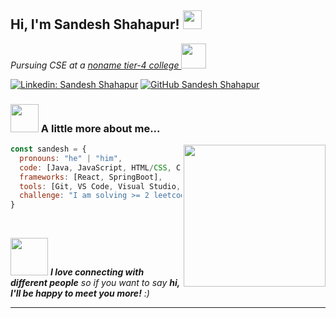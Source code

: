 <h2> Hi, I'm Sandesh Shahapur! <img src="https://media.giphy.com/media/v1.Y2lkPTc5MGI3NjExM3M4NzV6NWN0ZjI4cmd3cnB1eHMxOWI5aHlhM2g1b2txZW1tdW9sZiZlcD12MV9pbnRlcm5hbF9naWZfYnlfaWQmY3Q9cw/eFFVsTZj5QWaBGWrUb/giphy.gif" width="30"></h2>

<p><em>Pursuing CSE at a <a href="http://www.rnsit.ac.in">noname tier-4 college </a><img src="https://media.giphy.com/media/ixN1f5UlViepnCjHkn/giphy.gif" width="40">
</em></p>

[![Linkedin: Sandesh Shahapur](https://img.shields.io/badge/-sandeshshahapur-blue?style=flat-square&logo=Linkedin&logoColor=white&link=https://www.linkedin.com/in/sandeshshahapur/)](https://www.linkedin.com/in/sandeshshahapur/)
[![GitHub Sandesh Shahapur](https://img.shields.io/github/followers/sandeshShahapur?label=follow&style=social)](https://github.com/sandeshShahapur)



### <img src="https://media.giphy.com/media/v1.Y2lkPTc5MGI3NjExb3JscHI4cWJ4Z21qMDMzMTk5eWZoa2NpaTJnNXhwYzkxOTY1d2J0bCZlcD12MV9pbnRlcm5hbF9naWZfYnlfaWQmY3Q9Zw/YtjHeLuD33aS4aIK2I/giphy.gif" width="45" style="margin-bottom: 0;"> A little more about me...
<img align='right' src="https://media.giphy.com/media/v1.Y2lkPTc5MGI3NjExaHBycXJibHlyYjlkbXNvcTRydjU3OTNvbm9oN3ZwZmJydmR4ZmMyaSZlcD12MV9pbnRlcm5hbF9naWZfYnlfaWQmY3Q9Zw/ZJlITzwzQAw8vEzZhG/giphy.gif" width="227">

```javascript
const sandesh = {
  pronouns: "he" | "him",
  code: [Java, JavaScript, HTML/CSS, C, SQL],
  frameworks: [React, SpringBoot],
  tools: [Git, VS Code, Visual Studio, IntelliJ, Eclipse],
  challenge: "I am solving >= 2 leetcode mediums daily"
}
```
<!-- ![](https://leetcard.jacoblin.cool/sandeshShahapur?ext=heatmap) -->

<br />

<img src="https://media.giphy.com/media/LnQjpWaON8nhr21vNW/giphy.gif" width="60"> <em> <b> I love connecting with different people</b> so if you want to say <b>hi, I'll be happy to meet you more!</b> :)</em>


---
